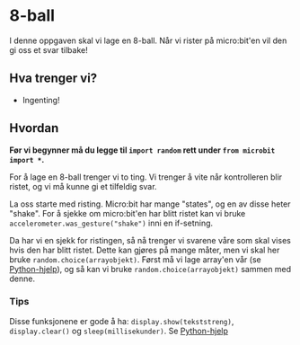 # 8-ball
I denne oppgaven skal vi lage en 8-ball. Når vi rister på micro:bit'en vil den gi oss et svar tilbake!

## Hva trenger vi?
* Ingenting!

## Hvordan
**Før vi begynner må du legge til `import random` rett under `from microbit import *`.**

For å lage en 8-ball trenger vi to ting. Vi trenger å vite når kontrolleren blir ristet, og vi må kunne gi et tilfeldig svar.

La oss starte med risting. Micro:bit har mange "states", og en av disse heter "shake". For å sjekke om micro:bit'en har blitt ristet kan vi bruke `accelerometer.was_gesture("shake")` inni en if-setning.

Da har vi en sjekk for ristingen, så nå trenger vi svarene våre som skal vises hvis den har blitt ristet. Dette kan gjøres på mange måter, men vi skal her bruke `random.choice(arrayobjekt)`. Først må vi lage array'en vår (se [Python-hjelp](informativ.github.io/python_hjelp)), og så kan vi bruke `random.choice(arrayobjekt)` sammen med denne.

### Tips
Disse funksjonene er gode å ha: `display.show(tekststreng)`, `display.clear()` og `sleep(millisekunder)`. Se [Python-hjelp](informativ.github.io/python_hjelp)
